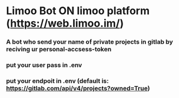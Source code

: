 # Limoo Bot ON limoo platform (https://web.limoo.im/)

### A bot who send your name of private projects in gitlab by reciving ur personal-accsess-token

### put your user pass in .env

### put your endpoit in .env (default is: https://gitlab.com/api/v4/projects?owned=True)
